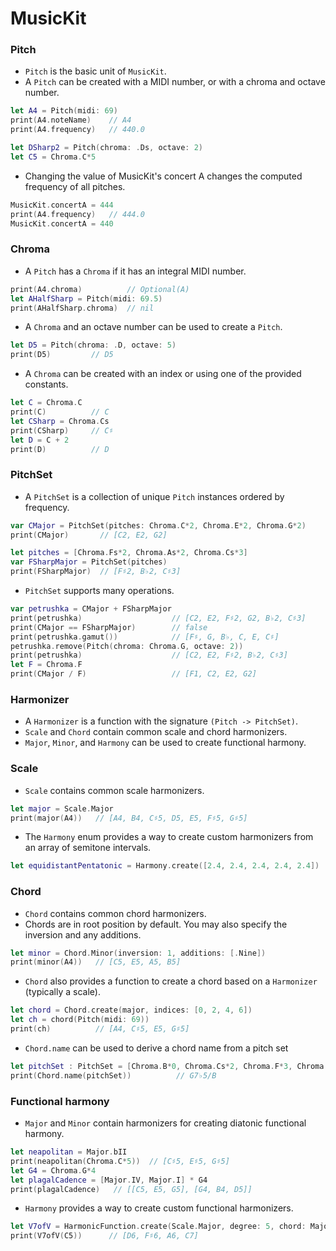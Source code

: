 # MusicKit

### Pitch
* `Pitch` is the basic unit of `MusicKit`. 
* A `Pitch` can be created with a MIDI number, or with a chroma and octave number.

```swift
let A4 = Pitch(midi: 69)
print(A4.noteName)    // A4
print(A4.frequency)   // 440.0

let DSharp2 = Pitch(chroma: .Ds, octave: 2)
let C5 = Chroma.C*5
```

* Changing the value of MusicKit's concert A changes the computed frequency of all pitches.

```swift
MusicKit.concertA = 444
print(A4.frequency)   // 444.0
MusicKit.concertA = 440
```

### Chroma
* A `Pitch` has a `Chroma` if it has an integral MIDI number.

```swift
print(A4.chroma)          // Optional(A)
let AHalfSharp = Pitch(midi: 69.5)
print(AHalfSharp.chroma)  // nil
```

* A `Chroma` and an octave number can be used to create a `Pitch`.

```swift
let D5 = Pitch(chroma: .D, octave: 5)
print(D5)         // D5
```

* A `Chroma` can be created with an index or using one of the provided constants.
```swift
let C = Chroma.C
print(C)          // C
let CSharp = Chroma.Cs
print(CSharp)     // C♯
let D = C + 2
print(D)          // D
```

### PitchSet
* A `PitchSet` is a collection of unique `Pitch` instances ordered by frequency.

```swift
var CMajor = PitchSet(pitches: Chroma.C*2, Chroma.E*2, Chroma.G*2)
print(CMajor)       // [C2, E2, G2]

let pitches = [Chroma.Fs*2, Chroma.As*2, Chroma.Cs*3]
var FSharpMajor = PitchSet(pitches)
print(FSharpMajor)  // [F♯2, B♭2, C♯3]
```

* `PitchSet` supports many operations.
```swift
var petrushka = CMajor + FSharpMajor
print(petrushka)                    // [C2, E2, F♯2, G2, B♭2, C♯3]
print(CMajor == FSharpMajor)        // false
print(petrushka.gamut())            // [F♯, G, B♭, C, E, C♯]
petrushka.remove(Pitch(chroma: Chroma.G, octave: 2))
print(petrushka)                    // [C2, E2, F♯2, B♭2, C♯3]
let F = Chroma.F
print(CMajor / F)                   // [F1, C2, E2, G2]
```

### Harmonizer
* A `Harmonizer` is a function with the signature `(Pitch -> PitchSet)`.
* `Scale` and `Chord` contain common scale and chord harmonizers.
* `Major`, `Minor`, and `Harmony` can be used to create functional harmony.

### Scale
* `Scale` contains common scale harmonizers.

```swift
let major = Scale.Major
print(major(A4))   // [A4, B4, C♯5, D5, E5, F♯5, G♯5]
```

* The `Harmony` enum provides a way to create custom harmonizers from an array of semitone intervals.

```swift
let equidistantPentatonic = Harmony.create([2.4, 2.4, 2.4, 2.4, 2.4])
```

### Chord
* `Chord` contains common chord harmonizers.
* Chords are in root position by default. You may also specify the inversion and any additions.

```swift
let minor = Chord.Minor(inversion: 1, additions: [.Nine])
print(minor(A4))   // [C5, E5, A5, B5]
```

* `Chord` also provides a function to create a chord based on a `Harmonizer` (typically a scale).

```swift
let chord = Chord.create(major, indices: [0, 2, 4, 6])
let ch = chord(Pitch(midi: 69))
print(ch)          // [A4, C♯5, E5, G♯5]
```

* `Chord.name` can be used to derive a chord name from a pitch set

```swift
let pitchSet : PitchSet = [Chroma.B*0, Chroma.Cs*2, Chroma.F*3, Chroma.G*4]
print(Chord.name(pitchSet))          // G7♭5/B
```

### Functional harmony
* `Major` and `Minor` contain harmonizers for creating diatonic functional harmony.

```swift
let neapolitan = Major.bII
print(neapolitan(Chroma.C*5))  // [C♯5, E♯5, G♯5]
let G4 = Chroma.G*4
let plagalCadence = [Major.IV, Major.I] * G4
print(plagalCadence)   // [[C5, E5, G5], [G4, B4, D5]]
```

* `Harmony` provides a way to create custom functional harmonizers.

```swift
let V7ofV = HarmonicFunction.create(Scale.Major, degree: 5, chord: Major.V7)
print(V7ofV(C5))      // [D6, F♯6, A6, C7]
```

